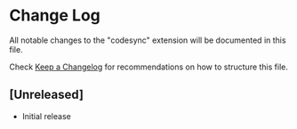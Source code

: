 # Change Log

All notable changes to the "codesync" extension will be documented in this file.

Check [Keep a Changelog](http://keepachangelog.com/) for recommendations on how to structure this file.

## [Unreleased]

-   Initial release
